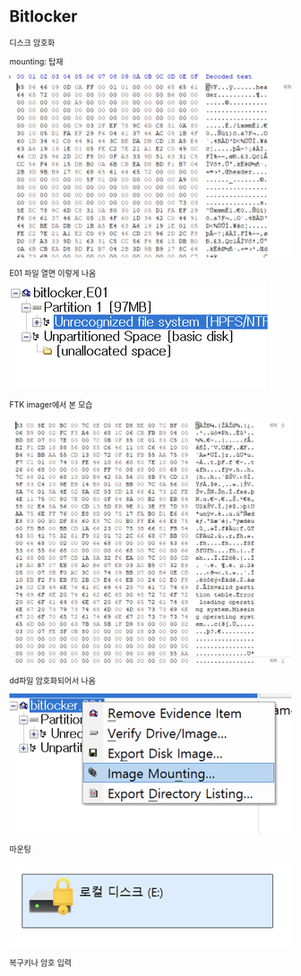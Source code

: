 # Bitlocker
디스크 암호화

mounting: 탑재


![img](image/060/1.png)

E01 파일 열면 이렇게 나옴

![img](image/060/2.png)

FTK imager에서 본 모습

![img](image/060/3.png)

dd파일 암호화되어서 나옴

![img](image/060/4.png)

마운팅

![img](image/060/5.png)

복구키나 암호 입력